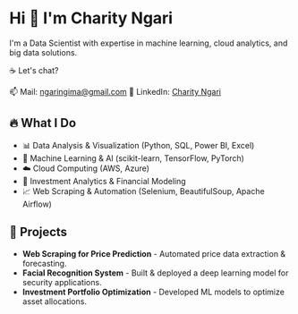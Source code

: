 # Hi 👋 I'm Charity Ngari

I'm a Data Scientist with expertise in machine learning, cloud analytics, and big data solutions.

☕ Let's chat?

📫 Mail: ngaringima@gmail.com
💼 LinkedIn: [Charity Ngari](https://www.linkedin.com/in/charity-ngari-0b4b271b1/)


## 🔥 What I Do

* 📊 Data Analysis & Visualization (Python, SQL, Power BI, Excel)
* 🤖 Machine Learning & AI (scikit-learn, TensorFlow, PyTorch)
* ☁️ Cloud Computing (AWS, Azure)
* 🏦 Investment Analytics & Financial Modeling
* 📈 Web Scraping & Automation (Selenium, BeautifulSoup, Apache Airflow)

## 🚀 Projects

* **Web Scraping for Price Prediction** - Automated price data extraction & forecasting.
* **Facial Recognition System** - Built & deployed a deep learning model for security applications.
* **Investment Portfolio Optimization** - Developed ML models to optimize asset allocations.